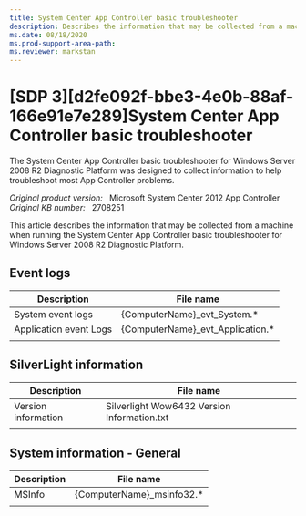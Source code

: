 ```yaml
---
title: System Center App Controller basic troubleshooter
description: Describes the information that may be collected from a machine when running the System Center App Controller basic troubleshooter for Windows Server 2008 R2 Diagnostic Platform. 
ms.date: 08/18/2020
ms.prod-support-area-path:
ms.reviewer: markstan
---
```

# [SDP 3][d2fe092f-bbe3-4e0b-88af-166e91e7e289]System Center App Controller basic troubleshooter

The System Center App Controller basic troubleshooter for Windows Server 2008 R2 Diagnostic Platform was designed to collect information to help troubleshoot most App Controller problems.

_Original product version:_ &nbsp; Microsoft System Center 2012 App Controller  
_Original KB number:_ &nbsp; 2708251

This article describes the information that may be collected from a machine when running the System Center App Controller basic troubleshooter for Windows Server 2008 R2 Diagnostic Platform.

## Event logs

| Description| File name |
|---|---|
|System event logs|{ComputerName}_evt_System.*|
|Application event Logs|{ComputerName}_evt_Application.*|
|||

## SilverLight information

| Description| File name |
|---|---|
|Version information|Silverlight Wow6432 Version Information.txt|
|||

## System information - General

| Description| File name |
|---|---|
|MSInfo|{ComputerName}_msinfo32.*|
|||
